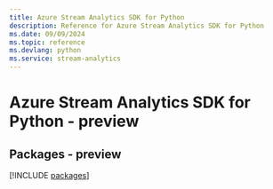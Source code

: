 ```yaml
---
title: Azure Stream Analytics SDK for Python
description: Reference for Azure Stream Analytics SDK for Python
ms.date: 09/09/2024
ms.topic: reference
ms.devlang: python
ms.service: stream-analytics
---
```

# Azure Stream Analytics SDK for Python - preview
## Packages - preview
[!INCLUDE [packages](stream-analytics-index.md)]